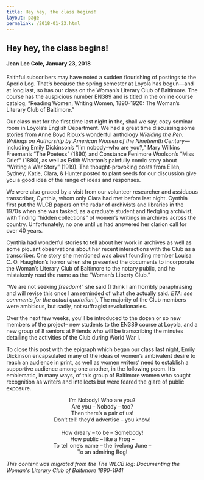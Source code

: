 ```yaml
---
title: Hey hey, the class begins!
layout: page
permalink: /2018-01-23.html
---
```


## Hey hey, the class begins!
#### Jean Lee Cole, January 23, 2018

Faithful subscribers may have noted a sudden flourishing of postings to the Aperio Log. That’s because the spring semester at Loyola has begun—and at long last, so has our class on the Woman’s Literary Club of Baltimore. The course has the auspicious number EN389 and is titled in the online course catalog, “Reading Women, Writing Women, 1890-1920: The Woman’s Literary Club of Baltimore.”

Our class met for the first time last night in the, shall we say, cozy seminar room in Loyola’s English Department. We had a great time discussing some stories from Anne Boyd Rioux’s wonderful anthology *Wielding the Pen: Writings on Authorship by American Women of the Nineteenth Century*—including Emily Dickinson’s “I’m nobody–who are you?,” Mary Wilkins Freeman’s “The Poetess” (1890) and Constance Fenimore Woolson’s “Miss Grief” (1880), as well as Edith Wharton’s painfully comic story about “Writing a War Story” (1919). The thought-provoking posts from Ellen, Sydney, Katie, Clara, & Hunter posted to plant seeds for our discussion give you a good idea of the range of ideas and responses.

We were also graced by a visit from our volunteer researcher and assiduous transcriber, Cynthia, whom only Clara had met before last night. Cynthia first put the WLCB papers on the radar of archivists and libraries in the 1970s when she was tasked, as a graduate student and fledgling archivist, with finding “hidden collections” of women’s writings in archives across the country. Unfortunately, no one until us had answered her clarion call for over 40 years.

Cynthia had wonderful stories to tell about her work in archives as well as some piquant observations about her recent interactions with the Club as a transcriber. One story she mentioned was about founding member Louisa C. O. Haughton’s horror when she presented the documents to incorporate the Woman’s Literary Club of Baltimore to the notary public, and he mistakenly read the name as the “Woman’s Liberty Club.”

“We are not seeking *freedom*!” she said (I think I am horribly paraphrasing and will revise this once I am reminded of what she actually said. *ETA: see comments for the actual quotation.*). The majority of the Club members were ambitious, but sadly, not suffragist revolutionaries.

Over the next few weeks, you’ll be introduced to the dozen or so new members of the project– new students to the EN389 course at Loyola, and a new group of 8 seniors at Friends who will be transcribing the minutes detailing the activities of the Club during World War I.

To close this post with the epigraph which began our class last night, Emily Dickinson encapsulated many of the ideas of women’s ambivalent desire to reach an audience in print, as well as women writers’ need to establish a supportive audience among one another, in the following poem. It’s emblematic, in many ways, of this group of Baltimore women who sought recognition as writers and intellects but were feared the glare of public exposure.

<p style="text-align:center;"> I’m Nobody! Who are you?<br/>
Are you – Nobody – too?<br/>
Then there’s a pair of us!<br/>
Don’t tell! they’d advertise – you know!<br/>
<br/>
How dreary – to be – Somebody!<br/>
How public – like a Frog –<br/>
To tell one’s name – the livelong June –<br/>
To an admiring Bog!</p>

*This content was migrated from the The WLCB log: Documenting the Woman's Literary Club of Baltimore 1890-1941*